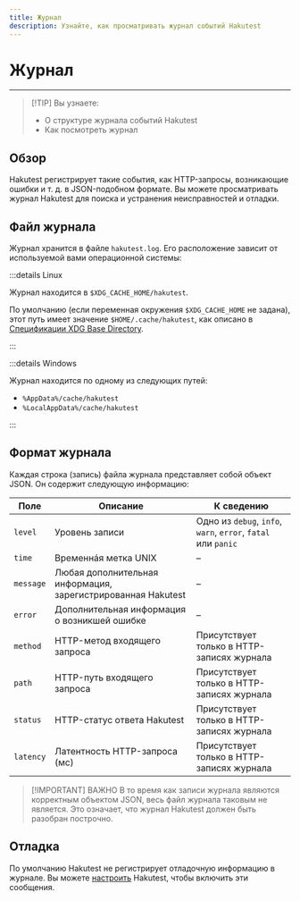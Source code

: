 ```yaml
---
title: Журнал
description: Узнайте, как просматривать журнал событий Hakutest
---
```


# Журнал

---

> [!TIP] Вы узнаете:
>
> -   О структуре журнала событий Hakutest
> -   Как посмотреть журнал

## Обзор

Hakutest регистрирует такие события, как HTTP-запросы, возникающие ошибки и т.
д. в JSON-подобном формате. Вы можете просматривать журнал Hakutest для поиска
и устранения неисправностей и отладки.

## Файл журнала

Журнал хранится в файле `hakutest.log`. Его расположение зависит от
используемой вами операционной системы:

:::details Linux

Журнал находится в `$XDG_CACHE_HOME/hakutest`.

По умолчанию (если переменная окружения `$XDG_CACHE_HOME` не задана), этот путь
имеет значение `$HOME/.cache/hakutest`, как описано в [Спецификации XDG Base
Directory](https://specifications.freedesktop.org/basedir-spec/basedir-spec-latest.html#variables).

:::

:::details Windows

Журнал находится по одному из следующих путей:

-   `%AppData%/cache/hakutest`
-   `%LocalAppData%/cache/hakutest`

:::

## Формат журнала

Каждая строка (запись) файла журнала представляет собой объект JSON. Он
содержит следующую информацию:

| Поле      | Описание                                                     | К сведению                                                    |
| --------- | ------------------------------------------------------------ | ------------------------------------------------------------- |
| `level`   | Уровень записи                                               | Одно из `debug`, `info`, `warn`, `error`, `fatal` или `panic` |
| `time`    | Временнáя метка UNIX                                         | &ndash;                                                       |
| `message` | Любая дополнительная информация, зарегистрированная Hakutest | &ndash;                                                       |
| `error`   | Дополнительная информация о возникшей ошибке                 | &ndash;                                                       |
| `method`  | HTTP-метод входящего запроса                                 | Присутствует только в HTTP-записях журнала                    |
| `path`    | HTTP-путь входящего запроса                                  | Присутствует только в HTTP-записях журнала                    |
| `status`  | HTTP-статус ответа Hakutest                                  | Присутствует только в HTTP-записях журнала                    |
| `latency` | Латентность HTTP-запроса (мс)                                | Присутствует только в HTTP-записях журнала                    |

> [!IMPORTANT] ВАЖНО
> В то время как записи журнала являются корректным объектом JSON, весь файл
> журнала таковым не является. Это означает, что журнал Hakutest должен быть
> разобран построчно.

## Отладка

По умолчанию Hakutest не регистрирует отладочную информацию в журнале. Вы
можете [настроить](/ru/handbook/advanced/02-configuration#поля-конфигурационного-фаила)
Hakutest, чтобы включить эти сообщения.
